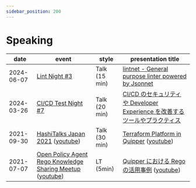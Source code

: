 ```yaml
---
sidebar_position: 200
---
```


# Speaking

date | event | style | presentation title
--- | --- | --- | ---
2024-06-07 | [Lint Night #3](https://lintnight.connpass.com/event/319202/) | Talk (15 min) | [lintnet - General purpose linter powered by Jsonnet](https://speakerdeck.com/szksh/lintnet-general-purpose-linter-powered-by-jsonnet)
2024-03-26 | [CI/CD Test Night #7](https://testnight.connpass.com/event/311263/) | Talk (20 min) | [CI/CD のセキュリティや Developer Experience を改善するツールやプラクティス](https://docs.google.com/presentation/d/1rN4kTtvErrheZ3SXNr49XUHbiGIoorpfiLGXjLt5vsc/edit?usp=sharing)
2021-09-30 | [HashiTalks Japan 2021](https://events.hashicorp.com/hashitalksjapan) ([youtube](https://www.youtube.com/watch?v=Cl9S-uzkuLc)) | Talk (30 min) | [Terraform Platform in Quipper](https://speakerdeck.com/szksh/terraform-platform-in-quipper) ([youtube](https://www.youtube.com/watch?v=KpYwcwxnzbY))
2021-07-07 | [Open Policy Agent Rego Knowledge Sharing Meetup](https://mercari.connpass.com/event/211073/) ([youtube](https://youtu.be/0YpJhrz6L0A)) | LT (5min) | [Quipper における Rego の活用事例](https://gist.github.com/suzuki-shunsuke/9372337aa62a6f8394bb136582ec068e) ([youtube](https://youtu.be/0YpJhrz6L0A?t=870))
